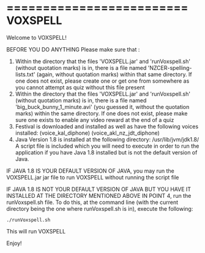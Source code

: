 =========================
	VOXSPELL
=========================

Welcome to VOXSPELL!

BEFORE YOU DO ANYTHING
Please make sure that :
1. Within the directory that the files 'VOXSPELL.jar' and 'runVoxspell.sh' (without quotation marks) is in, there
	is a file named 'NZCER-spelling-lists.txt' (again, without quotation marks) within that same directory.
	If one does not exist, please create one or get one from somewhere as you cannot attempt as quiz without
	this file present
2. Within the directory that the files 'VOXSPELL.jar' and 'runVoxspell.sh' (without quotation marks) is in, there
	is a file named 'big_buck_bunny_1_minute.avi' (you guessed it, without the quotation marks) within the
	same directory. If one does not exist, please make sure one exists to enable any video reward at the end
	of a quiz
3. Festival is downloaded and installed as well as have the following voices installed:
	(voice_kal_diphone)
	(voice_akl_nz_jdt_diphone)
4. Java Version 1.8 is installed at the following directory:
	/usr/lib/jvm/jdk1.8/
   A script file is included which you will need to execute in order to run the application if you have Java 1.8 installed
   but is not the default version of Java.

IF JAVA 1.8 IS YOUR DEFAULT VERSION OF JAVA, you may run the VOXSPELL.jar jar file to run VOXSPELL without running the script file

IF JAVA 1.8 IS NOT YOUR DEFAULT VERSION OF JAVA BUT YOU HAVE IT INSTALLED AT THE DIRECTORY MENTIONED ABOVE IN POINT 4, run the runVoxspell.sh file. To do this, at the command line (with the current directory being the one where 
runVoxspell.sh is in), execute the following:
	
	./runVoxspell.sh

This will run VOXSPELL

Enjoy!



